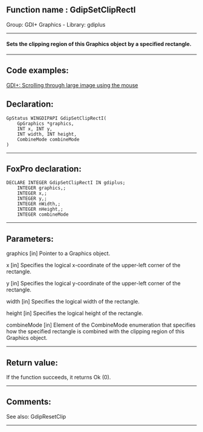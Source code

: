 
## Function name : GdipSetClipRectI
Group: GDI+ Graphics - Library: gdiplus    
***  


#### Sets the clipping region of this Graphics object by a specified rectangle.
***  


## Code examples:
[GDI+: Scrolling through large image using the mouse](../../samples/sample_546.md)  

## Declaration:
```foxpro  
GpStatus WINGDIPAPI GdipSetClipRectI(
	GpGraphics *graphics,
	INT x, INT y,
	INT width, INT height,
	CombineMode combineMode
)  
```  
***  


## FoxPro declaration:
```foxpro  
DECLARE INTEGER GdipSetClipRectI IN gdiplus;
	INTEGER graphics,;
	INTEGER x,;
	INTEGER y,;
	INTEGER nWidth,;
	INTEGER nHeight,;
	INTEGER combineMode  
```  
***  


## Parameters:
graphics
[in] Pointer to a Graphics object.

x
[in] Specifies the logical x-coordinate of the upper-left corner of the rectangle.

y
[in] Specifies the logical y-coordinate of the upper-left corner of the rectangle.

width
[in] Specifies the logical width of the rectangle.

height
[in] Specifies the logical height of the rectangle.

combineMode
[in] Element of the CombineMode enumeration that specifies how the specified rectangle is combined with the clipping region of this Graphics object.  
***  


## Return value:
If the function succeeds, it returns Ok (0).  
***  


## Comments:
See also: GdipResetClip   
  
***  

